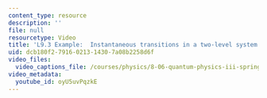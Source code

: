 ```yaml
---
content_type: resource
description: ''
file: null
resourcetype: Video
title: 'L9.3 Example:  Instantaneous transitions in a two-level system'
uid: dcb180f2-7916-0213-1430-7a08b2258d6f
video_files:
  video_captions_file: /courses/physics/8-06-quantum-physics-iii-spring-2018/video-lectures/time-independent-perturbation-theory/L9-3/oyU5uvPqzkE.vtt
video_metadata:
  youtube_id: oyU5uvPqzkE
---
```


